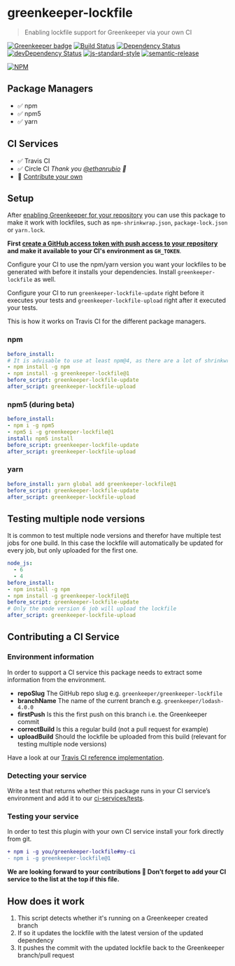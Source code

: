 # greenkeeper-lockfile

> Enabling lockfile support for Greenkeeper via your own CI

[![Greenkeeper badge](https://badges.greenkeeper.io/greenkeeperio/greenkeeper-lockfile.svg)](https://greenkeeper.io/)
[![Build Status](https://travis-ci.org/greenkeeperio/greenkeeper-lockfile.svg?branch=master)](https://travis-ci.org/greenkeeperio/greenkeeper-lockfile)
[![Dependency Status](https://david-dm.org/greenkeeperio/greenkeeper-lockfile/master.svg)](https://david-dm.org/greenkeeperio/greenkeeper-lockfile/master)
[![devDependency Status](https://david-dm.org/greenkeeperio/greenkeeper-lockfile/master/dev-status.svg)](https://david-dm.org/greenkeeperio/greenkeeper-lockfile/master#info=devDependencies)
[![js-standard-style](https://img.shields.io/badge/code%20style-standard-brightgreen.svg?style=flat)](https://github.com/feross/standard)
[![semantic-release](https://img.shields.io/badge/%20%20%F0%9F%93%A6%F0%9F%9A%80-semantic--release-e10079.svg)](https://github.com/semantic-release/semantic-release)

[![NPM](https://nodei.co/npm/greenkeeper-lockfile.png?downloads=true&downloadRank=true&stars=true)](https://nodei.co/npm/greenkeeper-lockfile/)

## Package Managers

* ✅ npm
* ✅ npm5
* ✅ yarn

## CI Services

* ✅ Travis CI
* ✅ Circle CI _Thank you [@ethanrubio](https://github.com/greenkeeperio/greenkeeper-lockfile/pull/18) 👏_
* 🙏 [Contribute your own](#contributing-a-ci-service)

## Setup

After [enabling Greenkeeper for your repository](https://github.com/integration/greenkeeper) you can use this package to make it work with lockfiles, such as `npm-shrinkwrap.json`, `package-lock.json` or `yarn.lock`.

**First [create a GitHub access token with push access to your repository](https://github.com/settings/tokens) and make it available to your CI's environment as `GH_TOKEN`**.

Configure your CI to use the npm/yarn version you want your lockfiles to be generated with before it installs your dependencies. Install `greenkeeper-lockfile` as well.

Configure your CI to run `greenkeeper-lockfile-update` right before it executes your tests and `greenkeeper-lockfile-upload` right after it executed your tests.


This is how it works on Travis CI for the different package managers.

### npm

```yml
before_install:
# It is advisable to use at least npm@4, as there are a lot of shrinkwrap fixes in there
- npm install -g npm
- npm install -g greenkeeper-lockfile@1
before_script: greenkeeper-lockfile-update
after_script: greenkeeper-lockfile-upload
```

### npm5 (during beta)

```yml
before_install:
- npm i -g npm5
- npm5 i -g greenkeeper-lockfile@1
install: npm5 install
before_script: greenkeeper-lockfile-update
after_script: greenkeeper-lockfile-upload
```

### yarn

```yml
before_install: yarn global add greenkeeper-lockfile@1
before_script: greenkeeper-lockfile-update
after_script: greenkeeper-lockfile-upload
```

## Testing multiple node versions

It is common to test multiple node versions and therefor have multiple test jobs for one build. In this case the lockfile will automatically be updated for every job, but only uploaded for the first one.

```yml
node_js:
  - 6
  - 4
before_install:
- npm install -g npm
- npm install -g greenkeeper-lockfile@1
before_script: greenkeeper-lockfile-update
# Only the node version 6 job will upload the lockfile
after_script: greenkeeper-lockfile-upload
```

## Contributing a CI Service

### Environment information

In order to support a CI service this package needs to extract some information from the environment.

* **repoSlug** The GitHub repo slug e.g. `greenkeeper/greenkeeper-lockfile`
* **branchName** The name of the current branch e.g. `greenkeeper/lodash-4.0.0`
* **firstPush** Is this the first push on this branch i.e. the Greenkeeper commit
* **correctBuild** Is this a regular build (not a pull request for example)
* **uploadBuild** Should the lockfile be uploaded from this build (relevant for testing multiple node versions)

Have a look at our [Travis CI reference implementation](ci-services/travis.js).

### Detecting your service

Write a test that returns whether this package runs in your CI service’s environment and add it to our [ci-services/tests](ci-services/tests.js).

### Testing your service

In order to test this plugin with your own CI service install your fork directly from git.

```diff
+ npm i -g you/greenkeeper-lockfile#my-ci
- npm i -g greenkeeper-lockfile@1
```

**We are looking forward to your contributions 💖 Don’t forget to add your CI service to the list at the top if this file.**

## How does it work

1. This script detects whether it's running on a Greenkeeper created branch
2. If so it updates the lockfile with the latest version of the updated dependency
3. It pushes the commit with the updated lockfile back to the Greenkeeper branch/pull request
